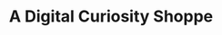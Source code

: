 ---
title: "A Digital Curiosity Shoppe"
url: /bristol/a-digital-curiosity-shoppe/
shop: Allgemein
---
